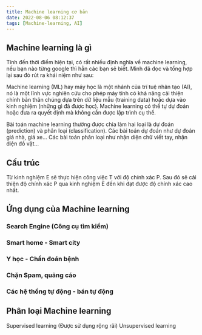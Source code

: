 ```yaml
---
title: Machine learning cơ bản
date: 2022-08-06 08:12:37
tags: [Machine-learning, AI]
---
```


## Machine learning là gì

Tính đến thời điểm hiện tại, có rất nhiều định nghĩa về machine learning, nếu bạn nào từng google thì hẳn các bạn sẽ biết. Mình đã đọc và tổng hợp lại sau đó rút ra khái niệm như sau:

Machine learning (ML) hay máy học là một nhánh của trí tuệ nhân tạo (AI), nó là một lĩnh vực nghiên cứu cho phép máy tính có khả năng cải thiện chính bản thân chúng dựa trên dữ liệu mẫu (training data) hoặc dựa vào kinh nghiệm (những gì đã được học). Machine learning có thể tự dự đoán hoặc đưa ra quyết định mà không cần được lập trình cụ thể.

Bài toán machine learning thường được chia làm hai loại là dự đoán (prediction) và phân loại (classification). Các bài toán dự đoán như dự đoán giá nhà, giá xe… Các bài toán phân loại như nhận diện chữ viết tay, nhận diện đồ vật…

## Cấu trúc

Từ kinh nghiệm E sẽ thực hiện công việc T với độ chính xác P. Sau đó sẽ cải thiện độ chính xác P qua kinh nghiệm E đến khi đạt được độ chính xác cao nhất.

## Ứng dụng của Machine learning

### Search Engine (Công cụ tìm kiếm)
### Smart home - Smart city
### Y học - Chẩn đoán bệnh
### Chặn Spam, quảng cáo
### Các hệ thống tự động - bán tự động

## Phân loại Machine learning

Supervised learning (Được sử dụng rộng rãi)
Unsupervised learning
